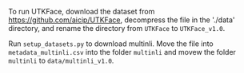 
To run UTKFace, download the dataset from https://github.com/aicip/UTKFace,
decompress the file in the './data' directory, and rename the directory from
`UTKFace` to `UTKFace_v1.0`.

Run `setup_datasets.py` to download multinli. Move the file into
`metadata_multinli.csv` into the folder `multinli` and movew the folder
`multinli` to `data/multinli_v1.0`.



